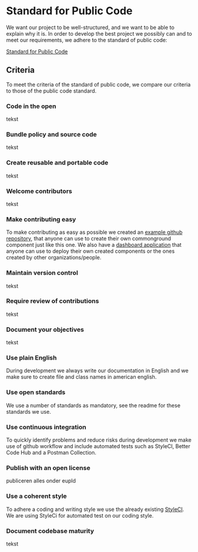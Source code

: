 # Standard for Public Code
We want our project to be well-structured, and we want to be able to explain why it is.
In order to develop the best project we possibly can and to meet our requirements, we adhere to the standard of public code:

[Standard for Public Code](https://standard.publiccode.net)

## Criteria
To meet the criteria of the standard of public code, we compare our criteria to those of the public code standard.

### Code in the open
tekst

### Bundle policy and source code
tekst

### Create reusable and portable code
tekst

### Welcome contributors
tekst

### Make contributing easy
To make contributing as easy as possible we created an [example github repository](https://github.com/ConductionNL/commonground-example), that anyone can use to create their own commonground component just like this one. We also have a [dashboard application](https://commonground.conduction.nl/) that anyone can use to deploy their own created components or the ones created by other organizations/people.

### Maintain version control
tekst

### Require review of contributions
tekst

### Document your objectives
tekst

### Use plain English
During development we always write our documentation in English and we make sure to create file and class names in american english.

### Use open standards
We use a number of standards as mandatory, see the readme for these standards we use.

### Use continuous integration
To quickly identify problems and reduce risks during development we make use of github workflow and include automated tests such as StyleCI, Better Code Hub and a Postman Collection.

### Publish with an open license
publiceren alles onder eupld

### Use a coherent style
To adhere a coding and writing style we use the already existing [StyleCI](https://styleci.io/). We are using StyleCi for automated test on our coding style.

### Document codebase maturity
tekst
